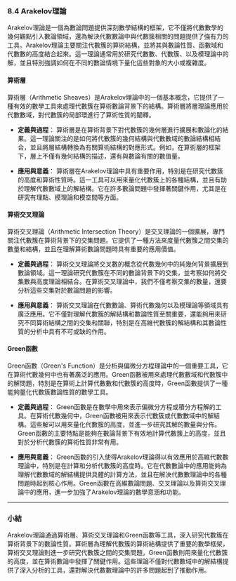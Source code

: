 ### 8.4 Arakelov理論

Arakelov理論是一個為數論問題提供深刻數學結構的框架，它不僅將代數數學的幾何觀點引入數論領域，還為解決代數數論中與代數簇相關的問題提供了強有力的工具。Arakelov理論主要關注代數簇的算術結構，並將其與數論性質、函數域和代數數的高度結合起來。這一理論通常用於研究代數數、代數簇、以及模理論中的解，並且特別強調如何在不同的數論情境下量化這些對象的大小或複雜度。

#### 算術層

算術層（Arithmetic Sheaves）是Arakelov理論中的一個基本概念，它提供了一種有效的數學工具來處理代數簇在算術數論背景下的結構。算術層將層理論應用於代數數域，對代數簇的局部環進行了算術性質的闡釋。

- **定義與過程**：
  算術層是在算術背景下對代數簇的幾何層進行擴展和數論化的結果。這一理論關注的是如何將代數簇的幾何結構與代數數域的數論結構相結合，並且將層結構轉換為有關算術結構的對應形式。例如，在算術層的框架下，層上不僅有幾何結構的描述，還有與數論有關的數值量。

- **應用與意義**：
  算術層在Arakelov理論中具有重要作用，特別是在研究代數簇的高度和算術性質時。這一工具可以用來量化代數簇上的各種結構，並且有助於理解代數數域上的解結構。它在許多數論問題中發揮著關鍵作用，尤其是在研究有理點、模理論和模空間等方面。

#### 算術交叉理論

算術交叉理論（Arithmetic Intersection Theory）是交叉理論的一個擴展，專門關注代數簇在算術背景下的交集問題。它提供了一種方法來度量代數簇之間交集的數量和結構，並且在理解算術數論問題時具有重要的應用價值。

- **定義與過程**：
  算術交叉理論將交叉數的概念從代數幾何中的純幾何背景擴展到數論領域。這一理論研究代數簇在不同的數論背景下的交集，並考察如何將交集數與高度理論相結合。在算術交叉理論中，我們不僅考察交集的數量，還要分析這些交集對於數論問題的影響。

- **應用與意義**：
  算術交叉理論在代數數論、算術代數幾何以及模理論等領域具有廣泛應用。它不僅對理解代數簇的解結構和數論性質至關重要，還能夠用來研究不同算術結構之間的交集和關聯，特別是在高維代數簇的解結構和其數論性質的分析中具有不可或缺的作用。

#### Green函數

Green函數（Green's Function）是分析與偏微分方程理論中的一個重要工具，它在算術代數幾何中也有著廣泛的應用。Green函數被用來處理代數數域和代數簇中的解問題，特別是在算術上計算代數數和代數簇的高度時，Green函數提供了一種能夠量化代數簇數論性質的數學工具。

- **定義與過程**：
  Green函數是在數學中用來表示偏微分方程或積分方程解的工具。在算術代數幾何中，Green函數被用來表示代數簇或代數數域中的解結構。這些解可以用來量化代數簇的高度，並進一步研究其解的數量與分佈。Green函數的主要特點是能夠在數論背景下有效地計算代數簇上的高度，並且對於分析代數簇的算術性質非常有用。

- **應用與意義**：
  Green函數的引入使得Arakelov理論得以有效應用於高維代數數理論中，特別是在計算和分析代數簇的高度時。它在代數數論中的應用能夠為理解代數數域的解結構提供具體的計算方法，並且在解決代數數理論中的各種問題時起到核心作用。Green函數在高維數論問題、交叉理論以及算術交叉理論中的應用，進一步加強了Arakelov理論的數學意涵和功能。

---

### 小結

Arakelov理論通過算術層、算術交叉理論和Green函數等工具，深入研究代數簇在算術背景下的數論性質。算術層為理解代數簇的算術結構提供了重要的數學框架，算術交叉理論則進一步研究代數簇之間的交集問題，Green函數則用來量化代數簇的高度，並在算術數論中發揮了關鍵作用。這些理論不僅對代數數域中的解結構提供了深入分析的工具，還對解決代數數理論中的許多問題起到了推動作用。